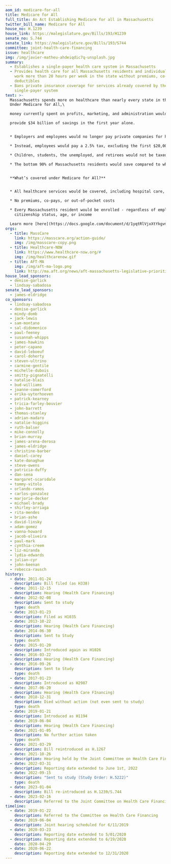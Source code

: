 ```yaml
---
aom_id: medicare-for-all
title: Medicare for All
full_title: An Act Establishing Medicare for all in Massachusetts
twitter_bill_name: Medicare for All
house_no: H.1239
house_link: https://malegislature.gov/Bills/193/H1239
senate_no: S.744
senate_link: https://malegislature.gov/Bills/193/S744
committee: joint-health-care-financing
issue: healthcare
img: /img/javier-matheu-ahdeiqdic7q-unsplash.jpg
summary:
  - Establishes a single-payer health care system in Massachusetts
  - Provides health care for all Massachusetts residents and individuals who
    work more than 20 hours per week in the state without premiums, co-pays, or
    deductibles
  - Bans private insurance coverage for services already covered by the
    single-payer system
text: >-
  Massachusetts spends more on healthcare than nearly every state in the nation.
  Under Medicare for All,\

  money currently spent on profits, marketing, and administration would go to actual healthcare, and also\

  provide $34 billion of savings in the first year alone.


  * Employers and employees would no longer pay private companies for health care coverage

  * Instead, employees would pay a 2.5% tax, excluding the first $20,000 of earnings; employers would pay an 8% payroll tax

  * Children, students, the unemployed, and retirees would not be taxed

  * The bottom 90% of Massachusetts residents would save compared to what they spend now; only the top 10% would pay more


  **What’s covered under Medicare for All?**


  * All healthcare services would be covered, including hospital care, outpatient care, reproductive care including abortion, dental, and long-term care – from cradle to grave

  * No premiums, co-pays, or out-of-pocket costs

  * Every Massachusetts resident would be enrolled - regardless of employment,\
    citizenship status, age, or income

  Learn more [here](https://docs.google.com/document/d/1yqtRlVjxXtYkgvmIpyQSD_hZGExWqNNmzS1JgX9tby4/edit).
orgs:
  - title: MassCare
    link: https://masscare.org/action-guide/
    img: /img/masscare-copy.png
  - title: Healthcare-NOW
    link: https://www.healthcare-now.org/#
    img: /img/healthcarenow.gif
  - title: AFT-MA
    img: /img/aft-ma-logo.png
    link: http://ma.aft.org/news/aft-massachusetts-legislative-priorities-2023-2024
house_lead_sponsors:
  - denise-garlick
  - lindsay-sabadosa
senate_lead_sponsors:
  - james-eldridge
co_sponsors:
  - lindsay-sabadosa
  - denise-garlick
  - mindy-domb
  - jack-lewis
  - sam-montano
  - sal-didomenico
  - paul-feeney
  - susannah-whipps
  - james-hawkins
  - peter-capano
  - david-leboeuf
  - carol-doherty
  - steven-ultrino
  - carmine-gentile
  - michelle-dubois
  - smitty-pignatelli
  - natalie-blais
  - bud-williams
  - joanne-comerford
  - erika-uyterhoeven
  - patrick-kearney
  - tricia-farley-bouvier
  - john-barrett
  - thomas-stanley
  - adrian-madaro
  - natalie-higgins
  - ruth-balser
  - mike-connolly
  - brian-murray
  - james-arena-derosa
  - james-eldridge
  - christine-barber
  - daniel-carey
  - kate-donaghue
  - steve-owens
  - patricia-duffy
  - dan-sena
  - margaret-scarsdale
  - tommy-vitolo
  - orlando-ramos
  - carlos-gonzalez
  - marjorie-decker
  - michael-brady
  - shirley-arriaga
  - rita-mendes
  - brian-ashe
  - david-linsky
  - adam-gomez
  - vanna-howard
  - jacob-oliveira
  - paul-mark
  - cynthia-creem
  - liz-miranda
  - lydia-edwards
  - julian-cyr
  - john-keenan
  - rebecca-rausch
history:
  - date: 2011-01-24
    description: Bill filed (as H338)
  - date: 2011-12-15
    description: Hearing (Health Care Financing)
  - date: 2012-02-08
    description: Sent to study
    type: death
  - date: 2013-01-23
    description: Filed as H1035
  - date: 2013-10-22
    description: Hearing (Health Care Financing)
  - date: 2014-06-30
    description: Sent to Study
    type: death
  - date: 2015-01-20
    description: Introduced again as H1026
  - date: 2016-03-22
    description: Hearing (Health Care Financing)
  - date: 2016-09-26
    description: Sent to Study
    type: death
  - date: 2017-01-23
    description: Introduced as H2987
  - date: 2017-06-20
    description: Hearing (Health Care FInancing)
  - date: 2018-12-31
    description: Died without action (not even sent to study)
    type: death
  - date: 2019-01-21
    description: Introduced as H1194
  - date: 2019-06-04
    description: Hearing (Health Care Financing)
  - date: 2021-01-05
    description: No further action taken
    type: death
  - date: 2021-03-29
    description: Bill reintroduced as H.1267
  - date: 2021-10-26
    description: Hearing held by the Joint Committee on Health Care Financing
  - date: 2022-03-31
    description: Reporting date extended to June 1st, 2022
  - date: 2022-09-15
    description: "Sent to study (Study Order: H.5222)"
    type: death
  - date: 2023-01-04
    description: Bill re-introduced as H.1239/S.744
  - date: 2023-02-16
    description: Referred to the Joint Committee on Health Care Financing
timeline:
  - date: 2019-01-22
    description: Referred to the Committee on Health Care Financing
  - date: 2019-06-04
    description: Joint hearing scheduled for 6/11/2019
  - date: 2020-03-23
    description: Reporting date extended to 5/01/2020
  - description: Reporting date extended to 6/19/2020
    date: 2020-04-29
  - date: 2020-06-22
    description: Reporting date extended to 12/31/2020
---
```

